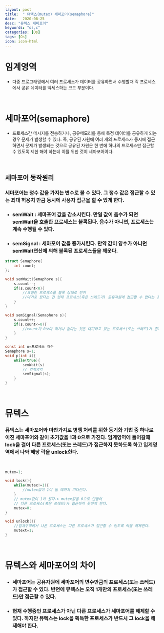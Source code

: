 ```yaml
---
layout: post
title:  " 뮤텍스(mutex) 세마포어(semaphore)"
date:   2020-08-25
desc: "뮤텍스 세마포어"
keywords: "os,c"
categories: [Os]
tags: [Os]
icon: icon-html
---
```


임계영역
====

+ 다중 프로그래밍에서 여러 프로세스가 데이터를 공유하면서 수행할때 각 프로세스에서 공유 데이터를 엑세스하는 코드 부분이다.

<br/>

세마포어(semaphore)
====

+ 프로세스간 메시지를 전송하거나, 공유메모리를 통해 특정 데이터를 공유하게 되는 경우 문제가 발생할 수 있다. 즉, 공유된 자원에 여러 개의 프로세스가 동시에 접근하면서 문제가 발생되는 것으로 공유된 자원은 한 번에 하나의 프로세스만 접근할 수 있도록 제한 해야 하는데 이를 위한 것이 세마포어이다.

<br/>

## 세마포어 동작원리
### 세마포어는 정수 값을 가지는 변수로 볼 수 있다. 그 정수 값은 접근할 수 있는 최대 허용치 만큼 동시에 사용자 접근을 할 수 있게 한다.

+ ### semWait : 세마포어 값을 감소시킨다. 만일 값이 음수가 되면 semWait을 호출한 프로세스는 블록된다. 음수가 아니면, 프로세스는 계속 수행될 수 있다.

+ ### semSignal : 세마포어 값을 증가시킨다. 만약 값이 양수가 아니면 semWait연산에 의해 블록된 프로세스들을 깨운다.

``` c
struct Semaphore{
    int count;
};

void semWait(Semaphore s){
    s.count--;
    if(s.count<0){
        //요청한 프로세스를 블록 상태로 전이
        //여기로 왔다는 건 현재 프로세스(혹은 쓰레드가) 공유자원에 접근할 수 없다는 것을 의미한다.
    }
}

void semSignal(Semaphore s){
    s.count++;
    if(s.count<=0){
        //count가 0보다 작거나 같다는 것은 대기하고 있는 프로세스(또는 쓰레드)가 존재한다는 것을 의미한다.
    }
}

const int n=프로세스 개수
Semaphore s=1;
void p(int i){
    while(true){
        semWait(s)
        // 임계영역
        semSignal(s);
    }
}
```

<br/>

뮤텍스
====


### 뮤텍스는 세마포어와 마찬가지로 병행 처리를 위한 동기화 기법 중 하나로 이진 세마포어와 같이 초기값을 1과 0으로 가진다. 임계영역에 들어갈때 lock을 걸어 다른 프로세스(또는 쓰레드)가 접근하지 못하도록 하고 임계영역에서 나와 해당 락을 unlock한다.

<br/>

``` c
mutex=1;

void lock(){
    while(mutex!=1){
        //mutex값이 1이 될 때까지 기다린다.
    }
    // mutex값이 1이 됬다-> mutex값을 0으로 만들어
    // 다른 프로세스(혹은 쓰레드)가 접근하지 못하게 한다.
    mutex=0;
}

void unlock(){
    //임계구역에서 나온 프로세스는 다른 프로세스가 접근할 수 있도록 락을 해제한다.
    mutext=1;
}
```

<br/>

뮤텍스와 세마포어의 차이
====
+ ### 세마포어는 공유자원에 세마포어의 변수만큼의 프로세스(또는 쓰레드)가 접근할 수 있다. 반면에 뮤텍스는 오직 1개만의 프로세스(또는 쓰레드)만 접근할 수 있다.
+ ### 현재 수행중인 프로세스가 아닌 다른 프로세스가 세마포어를 해제할 수 있다. 하지만 뮤텍스는 lock을 획득한 프로세스가 반드시 그 lock을 해제해야 한다.
